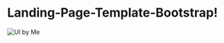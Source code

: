 # Landing-Page-Template-Bootstrap!
![UI by Me](https://user-images.githubusercontent.com/76837667/147874019-4dd1e914-2af8-44b5-b0f3-1ed35a3f83f2.png)
